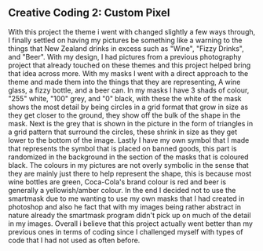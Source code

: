 ## Creative Coding 2: Custom Pixel

With this project the theme i went with changed slightly a few ways through, I finally settled on having my pictures be something like a warning to the things that New Zealand drinks in excess such as "Wine", "Fizzy Drinks", and "Beer".
With my design, I had pictures from a previous photography project that already touched on these themes and this project helped bring that idea across more.
With my masks I went with a direct approach to the theme and made them into the things that they are representing, A wine glass, a fizzy bottle, and a beer can. In my masks I have 3 shads of colour, "255" white, "100" grey, and "0" black, with these the white of the mask shows the most detail by being circles in a grid format that grow in size as they get closer to the ground, they show off the bulk of the shape in the mask. Next is the grey that is shown in the picture in the form of triangles in a grid pattern that surround the circles, these shrink in size as they get lower to the bottom of the image. Lastly I have my own symbol that I made that represents the symbol that is placed on banned goods, this part is randomized in the background in the section of the masks that is coloured black.
The colours in my pictures are not overly symbolic in the sense that they are mainly just there to help represent the shape, this is because most wine bottles are green, Coca-Cola's brand colour is red and beer is generally a yellowish/amber colour.
In the end I decided not to use the smartmask due to me wanting to use my own masks that I had created in photoshop and also he fact that with my images being rather abstract in nature already the smartmask program didn't pick up on much of the detail in my images.
Overall i believe that this project actually went better than my previous ones in terms of coding since I challenged myself with types of code that I had not used as often before.
